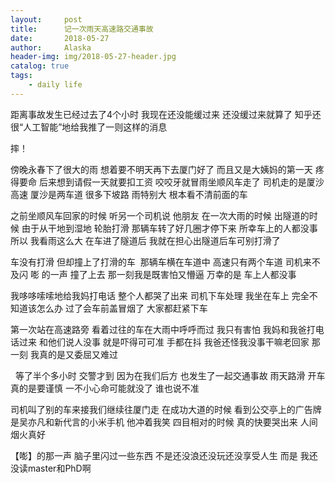 ```yaml
---
layout:     post
title:      记一次雨天高速路交通事故
date:       2018-05-27
author:     Alaska
header-img: img/2018-05-27-header.jpg
catalog: true
tags:
    - daily life
---
```

距离事故发生已经过去了4个小时 我现在还没能缓过来 
还没缓过来就算了 知乎还很“人工智能”地给我推了一则这样的消息
<img alt="" src="https://wx3.sinaimg.cn/large/006tNc79gy1frrh1padzzj30u01hcq58.jpg" referrerpolicy="no-referrer" />

摔！

傍晚永春下了很大的雨 想着要不明天再下去厦门好了 而且又是大姨妈的第一天 疼得要命
后来想到请假一天就要扣工资 咬咬牙就冒雨坐顺风车走了 
司机走的是厦沙高速 厦沙是两车道 很多下坡路 雨特别大 根本看不清前面的车 
<img alt="" src="https://wx1.sinaimg.cn/large/006tNc79gy1frqaha59cwj30u00u0t93.jpg" referrerpolicy="no-referrer" />
<img alt="" src="https://wx1.sinaimg.cn/large/006tNc79gy1frqal5bnfxj30u00u074j.jpg" referrerpolicy="no-referrer" />


之前坐顺风车回家的时候 听另一个司机说 他朋友 在一次大雨的时候 出隧道的时候 由于从干地到湿地 轮胎打滑 那辆车转了好几圈才停下来 所幸车上的人都没事 
所以 我看雨这么大 在车进了隧道后 我就在担心出隧道后车可别打滑了 

车没有打滑 但却撞上了打滑的车 
<img alt="" src="https://wx2.sinaimg.cn/large/006tNc79gy1frqaq1ckknj30u0140ab2.jpg" referrerpolicy="no-referrer" />
那辆车横在车道中 高速只有两个车道 司机来不及闪 嘭 的一声 撞了上去 
那一刻我是既害怕又懵逼 
万幸的是 车上人都没事 

我哆哆嗦嗦地给我妈打电话 整个人都哭了出来 
司机下车处理 我坐在车上 完全不知道该怎么办 
过了会车前盖冒烟了 大家都赶紧下车 

第一次站在高速路旁 看着过往的车在大雨中呼呼而过 我只有害怕 
我妈和我爸打电话过来 和他们说人没事 就是吓得可可准 手都在抖
我爸还怪我没事干嘛老回家 那一刻 我真的是又委屈又难过

<img alt="" src="https://wx4.sinaimg.cn/large/006tNc79gy1frqb1chc1gj30u0140gmv.jpg" referrerpolicy="no-referrer" />
<img alt="" src="https://wx2.sinaimg.cn/large/006tNc79gy1frqb34qyg8j30u0140wfo.jpg" referrerpolicy="no-referrer" />
等了半个多小时 交警才到 因为在我们后方 也发生了一起交通事故 
雨天路滑 开车真的是要谨慎 一不小心命可能就没了 谁也说不准

司机叫了别的车来接我们继续往厦门走 
在成功大道的时候 看到公交亭上的广告牌 是吴亦凡和新代言的小米手机 
他冲着我笑 
四目相对的时候 真的快要哭出来 人间烟火真好


【嘭】的那一声 脑子里闪过一些东西 
不是还没浪还没玩还没享受人生 
而是 我还没读master和PhD啊 
